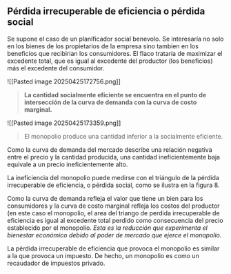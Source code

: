 
## Pérdida irrecuperable de eficiencia o pérdida social 

Se supone el caso de un planificador social benevolo. Se interesaría no solo en los bienes de los propietarios de la empresa sino tambien en los beneficios que recibirian los consumidores.  El flaco trataría de maximizar el excedente total, que es igual al excedente del productor (los beneficios) más el excedente del consumidor. 

![[Pasted image 20250425172756.png]]

> **La cantidad socialmente eficiente se encuentra en el punto de intersección de la curva de demanda con la curva de costo marginal.**


![[Pasted image 20250425173359.png]]
> El monopolio produce una cantidad inferior a la socialmente eficiente.

Como la curva de demanda del mercado describe una relación negativa entre el precio y la cantidad producida, una cantidad ineficientemente baja equivale a un precio 
ineficientemente alto.

La ineficiencia del monopolio puede medirse con el triángulo de la pérdida irrecuperable de eficiencia, o pérdida social, como se ilustra en la figura 8.

Como la curva de demanda refleja el valor que tiene un bien para los consumidores y la curva de costo marginal refleja los costos del productor (en este caso el monopolio, el area del triango de perdida irrecuperable de eficiencia es igual al excedente total perdido como
consecuencia del precio establecido por el monopolio. *Esta es la reducción que experimenta el bienestar económico debido al poder de mercado que ejerce el monopolio.*

La pérdida irrecuperable de eficiencia que provoca el monopolio es similar a la que provoca un impuesto. De hecho, un monopolio es como un recaudador de impuestos privado.

